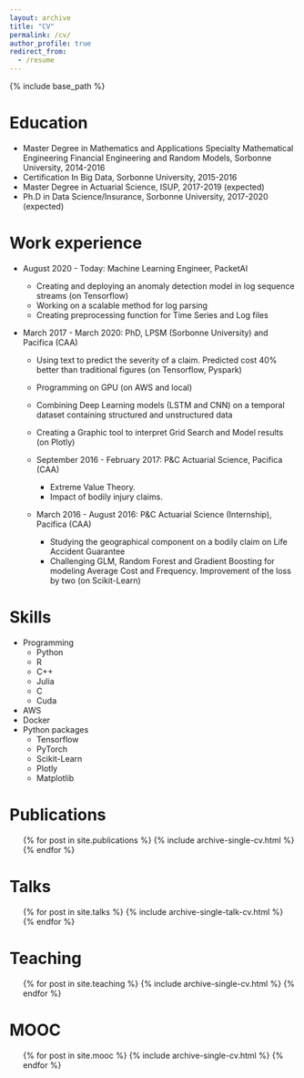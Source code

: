 ```yaml
---
layout: archive
title: "CV"
permalink: /cv/
author_profile: true
redirect_from:
  - /resume
---
```


{% include base_path %}

Education
======
* Master Degree in Mathematics and Applications Specialty Mathematical Engineering Financial Engineering and Random Models, Sorbonne University, 2014-2016
* Certification In Big Data, Sorbonne University, 2015-2016
* Master Degree in Actuarial Science, ISUP, 2017-2019 (expected)
* Ph.D in Data Science/Insurance, Sorbonne University, 2017-2020 (expected)

Work experience
======
* August 2020 - Today: Machine Learning Engineer, PacketAI
  * Creating and deploying an anomaly detection model in log sequence streams (on Tensorflow)
  * Working on a scalable method for log parsing
  * Creating preprocessing function for Time Series and Log files

* March 2017 - March 2020: PhD, LPSM (Sorbonne University) and Pacifica (CAA)
  * Using text to predict the severity of a claim. Predicted cost 40% better than traditional figures (on Tensorflow, Pyspark)
  * Programming on GPU (on AWS and local)
  * Combining Deep Learning models (LSTM and CNN) on a temporal
dataset containing structured and unstructured data
  * Creating a Graphic tool to interpret Grid Search and Model results (on Plotly)

  * September 2016 - February 2017: P&C Actuarial Science, Pacifica (CAA)
    * Extreme Value Theory.
    * Impact of bodily injury claims.

  * March 2016 - August 2016: P&C Actuarial Science (Internship), Pacifica (CAA)
    * Studying the geographical component on a bodily claim on Life Accident Guarantee
    * Challenging GLM, Random Forest and Gradient Boosting for modeling Average Cost and Frequency. Improvement of the loss by two (on Scikit-Learn)
  
Skills
======
* Programming
  * Python
  * R
  * C++
  * Julia
  * C
  * Cuda
* AWS
* Docker
* Python packages
  * Tensorflow
  * PyTorch
  * Scikit-Learn
  * Plotly
  * Matplotlib

Publications
======
  <ul>{% for post in site.publications %}
    {% include archive-single-cv.html %}
  {% endfor %}</ul>
  
Talks
======
  <ul>{% for post in site.talks %}
    {% include archive-single-talk-cv.html %}
  {% endfor %}</ul>
  
Teaching
======
  <ul>{% for post in site.teaching %}
    {% include archive-single-cv.html %}
  {% endfor %}</ul>

MOOC
======
  <ul>{% for post in site.mooc %}
    {% include archive-single-cv.html %}
  {% endfor %}</ul>
